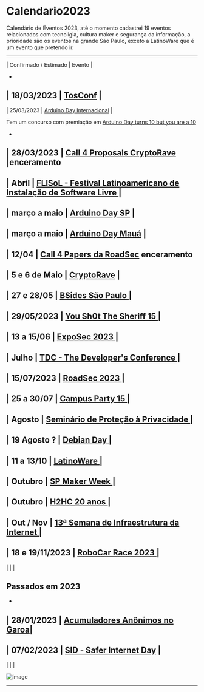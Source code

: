 # Calendario2023
Calendário de Eventos 2023, até o momento cadastrei 19 eventos relacionados com tecnoligia, cultura maker e segurança da informação, a prioridade são os eventos na grande São Paulo, exceto a LatinoWare que é um evento que pretendo ir.

--------

| Confirmado / Estimado |  Evento  |

-
| 18/03/2023 | [TosConf](https://tosconf.lhc.net.br/) |
-
|  25/03/2023  | [Arduino Day Internacional](https://week.arduino.cc/discover) |

Tem um concurso com premiação em [Arduino Day turns 10 but you are a 10](https://blog.arduino.cc/2023/02/01/arduino-day-turns-10-but-you-are-a-10/)

-
| 28/03/2023 | [Call 4 Proposals CryptoRave ](https://dandara.vedetas.org/index.php/173617?lang=pt-BR) |enceramento
-
|  Abril  | [FLISoL - Festival Latinoamericano de Instalação de Software Livre ](https://flisol.info/) |
-
|  março a maio	| [Arduino Day SP](https://fablablivresp.github.io/arduinodaysp/) |
-
|  março a maio	| [Arduino Day Mauá](https://www.instagram.com/arduinodaymaua/) |
-
|  12/04 | [Call 4 Papers da RoadSec](https://www.roadsec.com.br/call-for-papers) enceramento
-
| 5 e 6 de  Maio	| [CryptoRave](https://cryptorave.org/) |
-
|  27 e 28/05  | [ BSides São Paulo ](https://securitybsides.com.br/2022/)  |
-
|  29/05/2023  | [ You Sh0t The Sheriff 15 ](https://www.ysts.org/)  |
-
|  13 a 15/06  | [ ExpoSec 2023 ](https://exposec.tmp.br/16/)  |
-
|  Julho  | [ TDC - The Developer's Conference ](https://thedevconf.com/tdc/2023/index.html)  |
-
|  15/07/2023  | [ RoadSec 2023 ](https://www.roadsec.com.br/)  | 
-
|  25 a 30/07  | [ Campus Party 15 ](https://brasil.campus-party.org/)  |
-
| Agosto | [ Seminário de Proteção à Privacidade ]( https://seminarioprivacidade.cgi.br/ )  |
-
|  19 Agosto ?  | [ Debian Day ]( https://wiki.debian.org/Brasil/Eventos/DebianDayBrasil2020 )  |
-
|  11 a 13/10  | [ LatinoWare ]( https://latinoware.org/ )  |
-
|  Outubro  | [ SP Maker Week ]( https://spmw.prefeitura.sp.gov.br/ )  |
-
|  Outubro  | [ H2HC 20 anos ]( https://www.h2hc.com.br/h2hc/pt/ )  |
-
|  Out / Nov  | [ 13ª Semana de Infraestrutura da Internet ]( https://nic.br/semanainfrabr/ )  |
-
| 18 e 19/11/2023 | [ RoboCar Race 2023 ]( http://www.robocarrace.com.br/ ) |
-
|    | [  ](  )  |

## Passados em 2023

-
| 28/01/2023 | [Acumuladores Anônimos no Garoa](https://garoa.net.br/wiki/Acumuladores_An%C3%B4nimos)|
-
| 07/02/2023 | [SID - Safer Internet Day](https://www.safernet.org.br/site/sid2022/o-que-e/) | 
-
|    | [  ](  )  |

![image](https://user-images.githubusercontent.com/22666382/213299617-a9a26d42-27d5-4c30-b68f-e0faa6e25143.png)

--------
